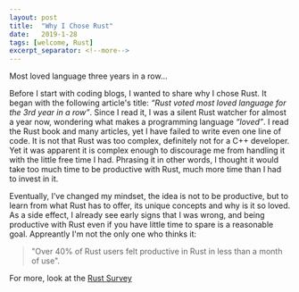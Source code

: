 ```yaml
---
layout: post
title:  "Why I Chose Rust"
date:   2019-1-28
tags: [welcome, Rust]
excerpt_separator: <!--more-->
---
```

Most loved language three years in a row...

<!--more-->

Before I start with coding blogs, I wanted to share why I chose Rust. It began with the following article's title: *“Rust voted most loved language for the 3rd year in a row”*. Since I read it, I was a silent Rust watcher for almost a year now, wondering what makes a programming language *“loved”*. I read the Rust book and many articles, yet I have failed to write even one line of code. It is not that Rust was too complex, definitely not for a C++ developer. Yet it was apparent it is complex enough to discourage me from handling it with the little free time I had. Phrasing it in other words, I thought it would take too much time to be productive with Rust, much more time than I had to invest in it. 

Eventually, I’ve changed my mindset, the idea is not to be productive, but to learn from what Rust has to offer, its unique concepts and why is it so loved. As a side effect, I already see early signs that I was wrong, and being productive with Rust even if you have little time to spare is a reasonable goal. Appreantly I'm not the only one who thinks it:

 >"Over 40% of Rust users felt productive in Rust in less than a month of use".

 For more, look at the [Rust Survey](https://blog.rust-lang.org/2018/11/27/Rust-survey-2018.html "Rust Survey Result")
